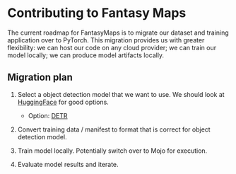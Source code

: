 # Contributing to Fantasy Maps

The current roadmap for FantasyMaps is to migrate our dataset and training application
over to PyTorch. This migration provides us with greater flexibility: we can
host our code on any cloud provider; we can train our model locally; we can produce
model artifacts locally.

## Migration plan

1. Select a object detection model that we want to use. We should look at 
   [HuggingFace](https://huggingface.co/) for good options.

   + Option: [DETR](https://huggingface.co/docs/transformers/en/tasks/object_detection)

2. Convert training data / manifest to format that is correct for object detection
   model.

3. Train model locally. Potentially switch over to Mojo for execution.

4. Evaluate model results and iterate.